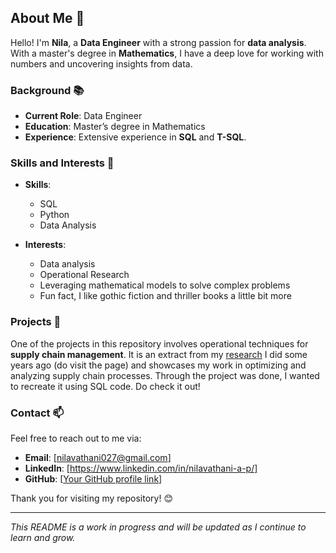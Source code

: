 ## About Me 🌟

Hello! I'm **Nila**, a **Data Engineer** with a strong passion for **data analysis**. With a master's degree in **Mathematics**, I have a deep love for working with numbers and uncovering insights from data.

### Background 📚

- **Current Role**: Data Engineer
- **Education**: Master’s degree in Mathematics
- **Experience**: Extensive experience in **SQL** and **T-SQL**.

### Skills and Interests 🎯

- **Skills**: 
  - SQL
  - Python
  - Data Analysis
 
- **Interests**: 
  - Data analysis
  - Operational Research
  - Leveraging mathematical models to solve complex problems
  - Fun fact, I like gothic fiction and thriller books a little bit more

### Projects 🚀

One of the projects in this repository involves operational techniques for **supply chain management**. It is an extract from my [research](https://drive.google.com/file/d/1o-VWM3CXqsH7KAjNRYN_PLMT2Md5Pbpi/view?usp=sharing) I did some years ago (do visit the page) and showcases my work in optimizing and analyzing supply chain processes. Through the project was done, I wanted to recreate it using SQL code. Do check it out!

### Contact 📫

Feel free to reach out to me via:

- **Email**: [nilavathani027@gmail.com]
- **LinkedIn**: [https://www.linkedin.com/in/nilavathani-a-p/]
- **GitHub**: [[Your GitHub profile link](https://github.com/NilavathaniAP/MyProjects)]

Thank you for visiting my repository! 😊

---

*This README is a work in progress and will be updated as I continue to learn and grow.*
